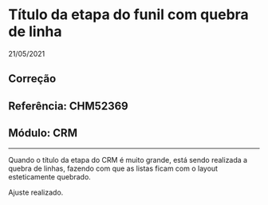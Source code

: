 # Título da etapa do funil com quebra de linha
21/05/2021
## Correção
## Referência: CHM52369
## Módulo: CRM
***

Quando o título da etapa do CRM é muito grande, está sendo realizada a quebra de linhas, fazendo com que as listas ficam com o layout esteticamente quebrado.

Ajuste realizado.